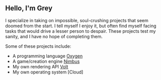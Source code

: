 ## Hello, I'm Grey

I specialize in taking on impossible, soul-crushing projects that seem doomed from the start.
I tell myself I enjoy it, but often find myself facing tasks that would drive a lesser person to despair.
These projects test my sanity, and I have no hope of completing them.

Some of these projects include:
- A programming language    [Oxygen](https://github.com/grey-cmd/Oxygen)
- A game/creation engine    [Nimbus](https://github.com/grey-cmd/Nimbus)
- My own rendering API      [Volt](https://github.com/grey-cmd/Volt)
- My own operating system   [Cloud]

